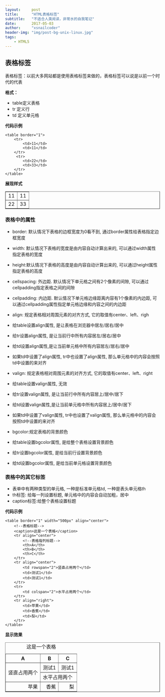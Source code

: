 ```yaml
---
layout:     post
title:      "HTML表格标签"
subtitle:   "不适合人类阅读，非常水的自我笔记"
date:       2017-05-03
author:     "xsnailcoder"
header-img: "img/post-bg-unix-linux.jpg"
tags:
    - HTML5
---
```


## 表格标签

表格标签：以前大多网站都是使用表格标签来做的，表格标签可以说是以前一个时代的代表

**格式：**

* table定义表格
* tr 定义行
* td 定义单元格

**代码示例**

	<table border="1">
	    <tr>
	        <td>11</td>
	        <td>11</td>
	    </tr>
	     <tr>
	        <td>22</td>
	        <td>33</td>
	    </tr>
	</table>
	
**展现样式**
<table border="1">
    <tr>
        <td>11</td>
        <td>11</td>
    </tr>
     <tr>
        <td>22</td>
        <td>33</td>
    </tr>
</table>

### 表格中的属性

* border: 默认情况下表格的边框宽度为0看不到, 通过border属性给表格指定边框宽度

* width: 默认情况下表格的宽度是由内容自动计算出来的, 可以通过width属性指定表格的宽度

* height:默认情况下表格的高度是由内容自动计算出来的, 可以通过height属性指定表格的高度

* cellspacing: 外边距. 默认情况下单元格之间有2个像素的间隙, 可以通过cellpadding指定表格之间的间隙

* cellpadding: 内边距. 默认情况下单元格边缘距离内容有1个像素的内边距, 可以通过cellpadding属性指定单元格边缘和内容之间的内边距

* align: 规定表格相对周围元素的对齐方式, 它的取值有center、left、righ
 * 给table设置align属性, 是让表格在浏览器中居左/居右/居中
 * 给tr设置align属性, 是让当前行中所有内容居左/居右/居中
 * 给td设置align属性,是让当前单元格中所有内容居左/居右/居中
 * 如果td中设置了align属性, tr中也设置了align属性, 那么单元格中的内容会按照td中设置的来对齐

* valign: 规定表格相对周围元素的对齐方式, 它的取值有center、left、right
 * 给table设置valign属性, 无效 
 * 给tr设置valign属性, 是让当前行中所有内容居上/居中/居下
 * 给td设置valign属性,是让当前单元格中所有内容居上/居中/居下
 * 如果td中设置了valign属性, tr中也设置了valign属性, 那么单元格中的内容会按照td中设置的来对齐

* bgcolor:规定表格的背景颜色
 * 给table设置bgcolor属性, 是给整个表格设置背景颜色
 * 给tr设置bgcolor属性, 是给当前行设置背景颜色
 * 给td设置bgcolor属性, 是给当前单元格设置背景颜色


### 表格中的其它标签

* 表单中有两种类型的单元格, 一种是标准单元格td, 一种是表头单元格th
* th标签: 给每一列设置标题, 单元格中的内容会自动加粗，居中
* caption标签:给整个表格设置标题

**代码示例**

	<table border="1" width="500px" align="center">
	    <!--表格标题-->
	    <caption>这是一个表格</caption>
	    <tr align="center">
	        <!--表格每列标题-->
	        <th>A</th>
	        <th>B</th>
	        <th>C</th>
	    </tr>
	    <tr align="center">
	        <td rowspan="2">竖直占用两个</td>
	        <td>测试1</td>
	        <td>测试1</td>
	    </tr>
	    <tr>
	        <td colspan="2">水平占用两个</td>
	    </tr>
	    <tr align="right">
	        <td>苹果</td>
	        <td>香蕉</td>
	        <td>梨</td>
	    </tr>
	</table>

**显示效果**

<table border="1" width="500px" align="center">
    <!--表格标题-->
    <caption>这是一个表格</caption>
    <tr align="center">
        <!--表格每列标题-->
        <th>A</th>
        <th>B</th>
        <th>C</th>
    </tr>
    <tr align="center">
        <td rowspan="2">竖直占用两个</td>
        <td>测试1</td>
        <td>测试1</td>
    </tr>
    <tr>
        <td colspan="2">水平占用两个</td>
    </tr>
    <tr align="right">
        <td>苹果</td>
        <td>香蕉</td>
        <td>梨</td>
    </tr>
</table>



















